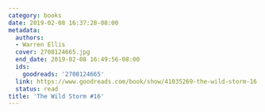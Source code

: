 ```yaml
---
category: books
date: 2019-02-08 16:37:28-08:00
metadata:
  authors:
  - Warren Ellis
  cover: 2708124665.jpg
  end_date: 2019-02-08 16:49:56-08:00
  ids:
    goodreads: '2708124665'
  link: https://www.goodreads.com/book/show/41035269-the-wild-storm-16
  status: read
title: 'The Wild Storm #16'
---
```

